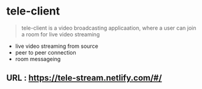 # tele-client 

> tele-client is a video broadcasting applicaation, where a user can join a room for live video streaming

- live video streaming from source 
- peer to peer connection 
- room messageing 

## URL : https://tele-stream.netlify.com/#/